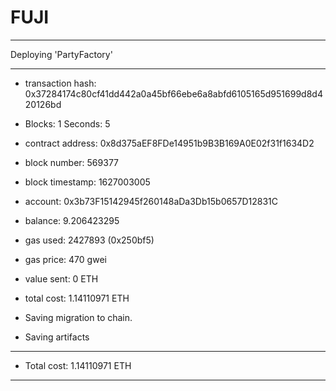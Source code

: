 # FUJI

---

Deploying 'PartyFactory'

---

- transaction hash: 0x37284174c80cf41dd442a0a45bf66ebe6a8abfd6105165d951699d8d420126bd
- Blocks: 1 Seconds: 5
- contract address: 0x8d375aEF8FDe14951b9B3B169A0E02f31f1634D2
- block number: 569377
- block timestamp: 1627003005
- account: 0x3b73F15142945f260148aDa3Db15b0657D12831C
- balance: 9.206423295
- gas used: 2427893 (0x250bf5)
- gas price: 470 gwei
- value sent: 0 ETH
- total cost: 1.14110971 ETH

- Saving migration to chain.
- Saving artifacts

---

- Total cost: 1.14110971 ETH

---
